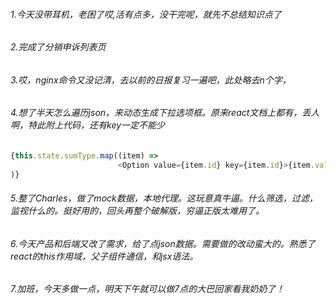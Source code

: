 ###### 1.今天没带耳机，老困了哎,活有点多，没干完呢，就先不总结知识点了
###### 2.完成了分销申诉列表页
###### 3.哎，nginx命令又没记清，去以前的日报复习一遍吧，此处略去n个字，
###### 4.想了半天怎么遍历json，来动态生成下拉选项框。原来react文档上都有，丢人啊，特此附上代码，还有key一定不能少
```javascript
{this.state.sumType.map((item) => 
                        <Option value={item.id} key={item.id}>{item.value}</Option>
)}
```

###### 5.整了Charles，做了mock数据，本地代理。这玩意真牛逼。什么筛选，过滤，监视什么的。挺好用的，回头再整个破解版，穷逼正版太难用了。

###### 6.今天产品和后端又改了需求，给了点json数据。需要做的改动蛮大的。熟悉了react的this作用域，父子组件通信，和jsx语法。

###### 7.加班，今天多做一点，明天下午就可以做7点的大巴回家看我奶奶了！